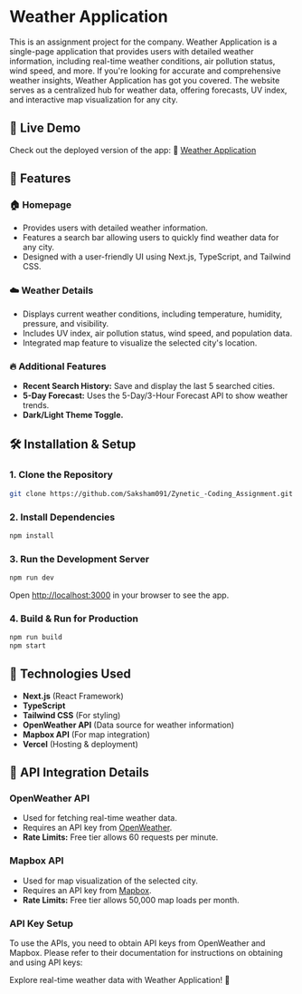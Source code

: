 # Weather Application

This is an assignment project for the company. Weather Application is a single-page application that provides users with detailed weather information, including real-time weather conditions, air pollution status, wind speed, and more. If you're looking for accurate and comprehensive weather insights, Weather Application has got you covered. The website serves as a centralized hub for weather data, offering forecasts, UV index, and interactive map visualization for any city.

## 🚀 Live Demo

Check out the deployed version of the app: 🔗 [Weather Application](https://zynetic-coding-assignment.vercel.app/)

## 📌 Features

### 🏠 Homepage
- Provides users with detailed weather information.
- Features a search bar allowing users to quickly find weather data for any city.
- Designed with a user-friendly UI using Next.js, TypeScript, and Tailwind CSS.

### ☁️ Weather Details
- Displays current weather conditions, including temperature, humidity, pressure, and visibility.
- Includes UV index, air pollution status, wind speed, and population data.
- Integrated map feature to visualize the selected city's location.

### 🔥 Additional Features
- **Recent Search History:** Save and display the last 5 searched cities.
- **5-Day Forecast:** Uses the 5-Day/3-Hour Forecast API to show weather trends.
- **Dark/Light Theme Toggle.**

## 🛠️ Installation & Setup

### 1. Clone the Repository
```bash
git clone https://github.com/Saksham091/Zynetic_-Coding_Assignment.git
```

### 2. Install Dependencies
```bash
npm install
```

### 3. Run the Development Server
```bash
npm run dev
```
Open [http://localhost:3000](http://localhost:3000) in your browser to see the app.

### 4. Build & Run for Production
```bash
npm run build
npm start
```

## 🎯 Technologies Used
- **Next.js** (React Framework)
- **TypeScript**
- **Tailwind CSS** (For styling)
- **OpenWeather API** (Data source for weather information)
- **Mapbox API** (For map integration)
- **Vercel** (Hosting & deployment)

## 🔗 API Integration Details

### OpenWeather API
- Used for fetching real-time weather data.
- Requires an API key from [OpenWeather](https://openweathermap.org/api).
- **Rate Limits:** Free tier allows 60 requests per minute.

### Mapbox API
- Used for map visualization of the selected city.
- Requires an API key from [Mapbox](https://www.mapbox.com/).
- **Rate Limits:** Free tier allows 50,000 map loads per month.

### API Key Setup
To use the APIs, you need to obtain API keys from OpenWeather and Mapbox. Please refer to their documentation for instructions on obtaining and using API keys:

Explore real-time weather data with Weather Application! 🚀

